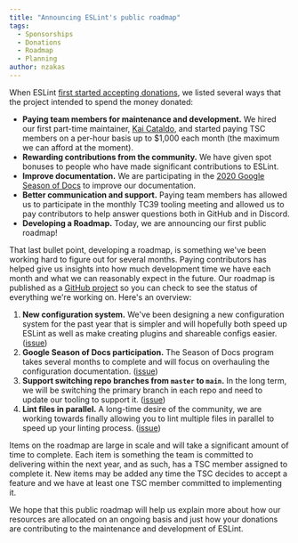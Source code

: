 ```yaml
---
title: "Announcing ESLint's public roadmap"
tags:
  - Sponsorships
  - Donations
  - Roadmap
  - Planning
author: nzakas
---
```


When ESLint [first started accepting donations](https://eslint.org/blog/2019/02/funding-eslint-future), we listed several ways that the project intended to spend the money donated:

* **Paying team members for maintenance and development.** We hired our first part-time maintainer, [Kai Cataldo](https://github.com/kaicataldo), and started paying TSC members on a per-hour basis up to $1,000 each month (the maximum we can afford at the moment).
* **Rewarding contributions from the community.** We have given spot bonuses to people who have made significant contributions to ESLint.
* **Improve documentation.** We are participating in the [2020 Google Season of Docs](https://eslint.org/blog/2020/08/eslint-google-season-of-docs-project-writer) to improve our documentation.
* **Better communication and support.** Paying team members has allowed us to participate in the monthly TC39 tooling meeting and allowed us to pay contributors to help answer questions both in GitHub and in Discord.
* **Developing a Roadmap.** Today, we are announcing our first public roadmap!

That last bullet point, developing a roadmap, is something we've been working hard to figure out for several months. Paying contributors has helped give us insights into how much development time we have each month and what we can reasonably expect in the future. Our roadmap is published as a [GitHub project](https://github.com/orgs/eslint/projects/1) so you can check to see the status of everything we're working on. Here's an overview:

1. **New configuration system.** We've been designing a new configuration system for the past year that is simpler and will hopefully both speed up ESLint as well as make creating plugins and shareable configs easier. ([issue](https://github.com/eslint/eslint/issues/13481))
1. **Google Season of Docs participation.** The Season of Docs program takes several months to complete and will focus on overhauling the configuration documentation. ([issue](https://github.com/eslint/eslint/issues/13130))
1. **Support switching repo branches from `master` to `main`.** In the long term, we will be switching the primary branch in each repo and need to update our tooling to support it. ([issue](https://github.com/eslint/eslint-release/issues/42))
1. **Lint files in parallel.** A long-time desire of the community, we are working towards finally allowing you to lint multiple files in parallel to speed up your linting process. ([issue](https://github.com/eslint/eslint/issues/3565))

Items on the roadmap are large in scale and will take a significant amount of time to complete. Each item is something the team is committed to delivering within the next year, and as such, has a TSC member assigned to complete it. New items may be added any time the TSC decides to accept a feature and we have at least one TSC member committed to implementing it.

We hope that this public roadmap will help us explain more about how our resources are allocated on an ongoing basis and just how your donations are contributing to the maintenance and development of ESLint.
